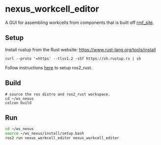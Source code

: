 # nexus_workcell_editor

A GUI for assembling workcells from components that is built off [rmf_site](https://github.com/open-rmf/rmf_site).

## Setup

Install rustup from the Rust website: https://www.rust-lang.org/tools/install

```
curl --proto '=https' --tlsv1.2 -sSf https://sh.rustup.rs | sh
```

Follow instructions [here](https://github.com/ros2-rust/ros2_rust) to setup ros2_rust.

## Build
```
# source the ros distro and ros2_rust workspace.
cd ~/ws_nexus
colcon build
```

## Run
```bash
cd ~/ws_nexus
source ~/ws_nexus/install/setup.bash
ros2 run nexus_workcell_editor nexus_workcell_editor
```

